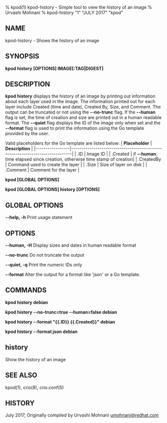 % kpod(1) kpod-history - Simple tool to view the history of an image
% Urvashi Mohnani
% kpod-history "1" "JULY 2017" "kpod"

## NAME
kpod-history - Shows the history of an image

## SYNOPSIS
**kpod history [OPTIONS] IMAGE[:TAG|DIGEST]**

## DESCRIPTION
**kpod history** displays the history of an image by printing out information
about each layer used in the image. The information printed out for each layer
include Created (time and date), Created By, Size, and Comment. The output can
be truncated or not using the **--no-trunc** flag. If the **--human** flag is
set, the time of creation and size are printed out in a human readable format.
The **--quiet** flag displays the ID of the image only when set and the **--format**
flag is used to print the information using the Go template provided by the user.

Valid placeholders for the Go template are listed below:
| **Placeholder** | **Description**                                                              |
|-----------------|------------------------------------------------------------------------------|
| .ID             | Image ID                                                                     |
| .Created        | if **--human**, time elapsed since creation, otherwise time stamp of creation|
| .CreatedBy      | Command used to create the layer                                             |
| .Size           | Size of layer on disk                                                        |
| .Comment        | Comment for the layer                                                        |

**kpod [GLOBAL OPTIONS]**

**kpod [GLOBAL OPTIONS] history [OPTIONS]**

## GLOBAL OPTIONS

**--help, -h**
  Print usage statement

## OPTIONS

**--human, -H**
    Display sizes and dates in human readable format

**--no-trunc**
    Do not truncate the output

**--quiet, -q**
    Print the numeric IDs only

**--format**
    Alter the output for a format like 'json' or a Go template.


## COMMANDS

**kpod history debian**

**kpod history --no-trunc=true --human=false debian**

**kpod history --format "{{.ID}} {{.Created}}" debian**

**kpod history --format json debian**

## history
Show the history of an image

## SEE ALSO
kpod(1), crio(8), crio.conf(5)

## HISTORY
July 2017, Originally compiled by Urvashi Mohnani <umohnani@redhat.com>

